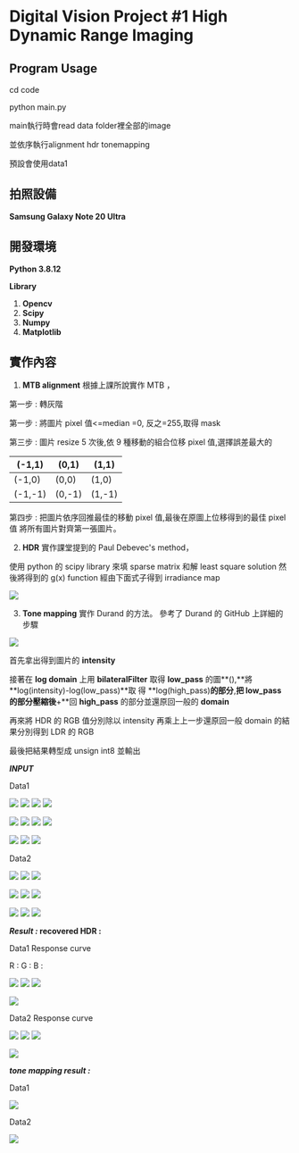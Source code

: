 # **Digital Vision Project #1  High Dynamic Range Imaging** 

## **Program Usage**

cd code

python main.py 


main執行時會read data folder裡全部的image

並依序執行alignment hdr tonemapping

預設會使用data1


## **拍照設備** 

**Samsung Galaxy Note 20 Ultra** 

## **開發環境**

**Python 3.8.12** 

**Library** 

1. **Opencv** 
2. **Scipy** 
3. **Numpy** 
4. **Matplotlib** 

## **實作內容** 

1. **MTB alignment**   根據上課所說實作  MTB  ， 

第一步  :  轉灰階 

第一步  :  將圖片 pixel 值<=median =0,  反之=255,取得 mask 

第三步  :  圖片 resize 5 次後,依 9 種移動的組合位移 pixel 值,選擇誤差最大的



|(-1,1) |(0,1) |(1,1) |
| - | - | - |
|(-1,0) |(0,0) |(1,0) |
|(-1,-1) |(0,-1) |(1,-1) |

第四步  :  把圖片依序回推最佳的移動 pixel 值,最後在原圖上位移得到的最佳 pixel 值 將所有圖片對齊第一張圖片。  

2. **HDR** 實作課堂提到的  Paul Debevec's method， 

使用  python 的 scipy library 來填 sparse matrix 和解 least square solution 然後將得到的 g(x) function 經由下面式子得到 irradiance map 

![](picture/Aspose.Words.b1c388c7-eeac-4bea-aeb7-17e555efbaff.001.jpeg)

3. **Tone mapping** 實作 Durand 的方法。 參考了 Durand 的 GitHub 上詳細的步驟

![](picture/Aspose.Words.b1c388c7-eeac-4bea-aeb7-17e555efbaff.002.jpeg)

首先拿出得到圖片的 **intensity** 

接著在 **log domain** 上用 **bilateralFilter** 取得 **low\_pass** 的圖**(),**將 **log(intensity)-log(low\_pass)**取 得 **log(high\_pass)**的部分**,**把 **low\_pass** 的部分壓縮後**+**回 **high\_pass** 的部分並還原回一般的 **domain** 

再來將 HDR 的 RGB 值分別除以 intensity 再乘上上一步還原回一般 domain 的結果分別得到 LDR 的 RGB 

最後把結果轉型成 unsign int8 並輸出 

***INPUT*** 

Data1 

![](picture/Aspose.Words.b1c388c7-eeac-4bea-aeb7-17e555efbaff.003.png) ![](picture/Aspose.Words.b1c388c7-eeac-4bea-aeb7-17e555efbaff.004.png) ![](picture/Aspose.Words.5a88a38c-cabf-4a97-b8a7-077e8ae94fec.005) ![](picture/Aspose.Words.b1c388c7-eeac-4bea-aeb7-17e555efbaff.006.png)

![](picture/Aspose.Words.b1c388c7-eeac-4bea-aeb7-17e555efbaff.007.png) ![](picture/Aspose.Words.b1c388c7-eeac-4bea-aeb7-17e555efbaff.008.png) ![](picture/Aspose.Words.b1c388c7-eeac-4bea-aeb7-17e555efbaff.009.png) ![](picture/Aspose.Words.b1c388c7-eeac-4bea-aeb7-17e555efbaff.010.png)

![](picture/Aspose.Words.b1c388c7-eeac-4bea-aeb7-17e555efbaff.011.png) ![](picture/Aspose.Words.b1c388c7-eeac-4bea-aeb7-17e555efbaff.012.png) ![](picture/Aspose.Words.b1c388c7-eeac-4bea-aeb7-17e555efbaff.013.png)

Data2 

![](picture/Aspose.Words.b1c388c7-eeac-4bea-aeb7-17e555efbaff.014.png) ![](picture/Aspose.Words.b1c388c7-eeac-4bea-aeb7-17e555efbaff.015.png) ![](picture/Aspose.Words.b1c388c7-eeac-4bea-aeb7-17e555efbaff.016.png)

![](picture/Aspose.Words.b1c388c7-eeac-4bea-aeb7-17e555efbaff.017.png) ![](picture/Aspose.Words.b1c388c7-eeac-4bea-aeb7-17e555efbaff.018.png) ![](picture/Aspose.Words.b1c388c7-eeac-4bea-aeb7-17e555efbaff.019.png)

![](picture/Aspose.Words.b1c388c7-eeac-4bea-aeb7-17e555efbaff.020.png) ![](picture/Aspose.Words.b1c388c7-eeac-4bea-aeb7-17e555efbaff.021.png) ![](picture/Aspose.Words.b1c388c7-eeac-4bea-aeb7-17e555efbaff.022.png)

***Result :* recovered HDR :** 

Data1 Response curve 

R :                     G :                   B : 

![](picture/Aspose.Words.b1c388c7-eeac-4bea-aeb7-17e555efbaff.023.png) ![](picture/Aspose.Words.b1c388c7-eeac-4bea-aeb7-17e555efbaff.024.png) ![](picture/Aspose.Words.b1c388c7-eeac-4bea-aeb7-17e555efbaff.025.png)

![](picture/Aspose.Words.b1c388c7-eeac-4bea-aeb7-17e555efbaff.026.jpeg)

Data2 Response curve 

![](picture/Aspose.Words.b1c388c7-eeac-4bea-aeb7-17e555efbaff.027.png) ![](picture/Aspose.Words.b1c388c7-eeac-4bea-aeb7-17e555efbaff.028.png) ![](picture/Aspose.Words.b1c388c7-eeac-4bea-aeb7-17e555efbaff.029.png)

![](picture/Aspose.Words.b1c388c7-eeac-4bea-aeb7-17e555efbaff.030.jpeg)


***tone mapping result :***  

Data1 

![](picture/Aspose.Words.b1c388c7-eeac-4bea-aeb7-17e555efbaff.031.jpeg)

Data2 

![](picture/Aspose.Words.b1c388c7-eeac-4bea-aeb7-17e555efbaff.032.jpeg)



